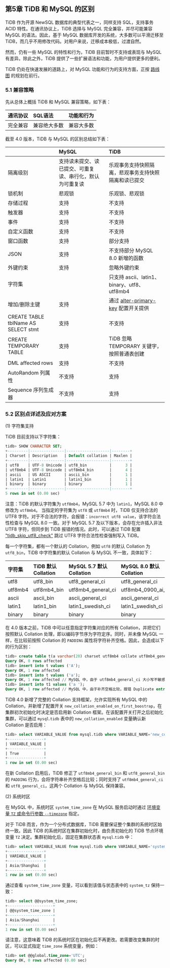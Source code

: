 ## 第5章 TiDB 和 MySQL 的区别

TiDB 作为开源 NewSQL 数据库的典型代表之一，同样支持 SQL，支持事务 ACID 特性。在通讯协议上，TiDB 选择与 MySQL 完全兼容，并尽可能兼容 MySQL 的语法。因此，基于 MySQL 数据库开发的系统，大多数可以平滑迁移至 TiDB，而几乎不用修改代码。对用户来说，迁移成本极低，过渡自然。

然而，仍有一些 MySQL 的特性和行为，TiDB 目前暂时不支持或表现与 MySQL 有差异。除此之外，TiDB 提供了一些扩展语法和功能，为用户提供更多的便利。

TiDB 仍处在快速发展的道路上，对 MySQL 功能和行为的支持方面，正按 [路线图](https://pingcap.com/docs-cn/stable/roadmap/) 的规划在前行。

### 5.1 兼容策略

先从总体上概括 TiDB 和 MySQL 兼容策略，如下表：

| 通讯协议   | SQL语法   | 功能和行为   |
|:----|:----|:----|
| 完全兼容   | 兼容绝大多数   | 兼容大多数   |

截至 4.0 版本，TiDB 与 MySQL 的区别总结如下表：

|    | MySQL   | TiDB   |
|:----|:----|:----|
| 隔离级别   | 支持读未提交、读已提交、可重复读、串行化，默认为可重复读   | 乐观事务支持快照隔离，悲观事务支持快照隔离和读已提交   |
| 锁机制   | 悲观锁   | 乐观锁、悲观锁   |
| 存储过程   | 支持   | 不支持   |
| 触发器   | 支持   | 不支持   |
| 事件   | 支持   | 不支持   |
| 自定义函数   | 支持   | 不支持   |
| 窗口函数   | 支持   | 部分支持   |
| JSON   | 支持   | 不支持部分 MySQL 8.0 新增的函数   |
| 外键约束   | 支持   | 忽略外键约束   |
| 字符集   |    | 只支持 ascii、latin1、binary、utf8、utf8mb4   |
| 增加/删除主键   | 支持   | 通过 [alter-primary-key](https://pingcap.com/docs-cn/dev/reference/configuration/tidb-server/configuration-file/#alter-primary-key) 配置开关提供   |
| CREATE TABLE tblName AS SELECT stmt   | 支持   | 不支持   |
| CREATE TEMPORARY TABLE   | 支持   | TiDB 忽略 TEMPORARY 关键字，按照普通表创建   |
| DML affected rows   | 支持   | 不支持   |
| AutoRandom 列属性   | 不支持   | 支持   |
| Sequence 序列生成器   | 不支持   | 支持   |

### 5.2 区别点详述及应对方案

(1) 字符集支持

TiDB 目前支持以下字符集：

```sql
tidb> SHOW CHARACTER SET;
+---------|---------------|-------------------|--------+
| Charset | Description   | Default collation | Maxlen |
+---------|---------------|-------------------|--------+
| utf8    | UTF-8 Unicode | utf8_bin          |      3 |
| utf8mb4 | UTF-8 Unicode | utf8mb4_bin       |      4 |
| ascii   | US ASCII      | ascii_bin         |      1 |
| latin1  | Latin1        | latin1_bin        |      1 |
| binary  | binary        | binary            |      1 |
+---------|---------------|-------------------|--------+
5 rows in set (0.00 sec)
```

注意：TiDB 的默认字符集为 `utf8mb4`，MySQL 5.7 中为 `latin1`，MySQL 8.0 中修改为 `utf8mb4`。
当指定的字符集为 `utf8` 或 `utf8mb4` 时，TiDB 仅支持合法的 UTF8 字符。对于不合法的字符，会报错：`incorrect utf8 value`，该字符合法性检查与 MySQL 8.0 一致。对于 MySQL 5.7 及以下版本，会存在允许插入非法 UTF8 字符，但同步到 TiDB 报错的情况。此时，可以通过 TiDB 配置 ["tidb_skip_utf8_check"](https://pingcap.com/docs/stable/faq/upgrade/#issue-3-error-1366-hy000-incorrect-utf8-value-f09f8c80-for-column-a) 跳过 UTF8 字符合法性检查强制写入 TiDB。

每一个字符集，都有一个默认的 Collation，例如 `utf8` 的默认 Collation 为 `utf8_bin`，TiDB 中字符集的默认 Collation 与 MySQL 不一致，具体如下：

| 字符集   | TiDB 默认 Collation   | MySQL 5.7 默认 Collation   | MySQL 8.0 默认 Collation   |
|:----|:----|:----|:----|
| utf8   | utf8_bin   | utf8_general_ci   | utf8_general_ci   |
| utf8mb4   | utf8mb4_bin   | utf8mb4_general_ci   | utf8mb4_0900_ai_ci   |
| ascii   | ascii_bin   | ascii_general_ci   | ascii_general_ci   |
| latin1   | latin1_bin   | latin1_swedish_ci   | latin1_swedish_ci   |
| binary   | binary   | binary   | binary   |

在 4.0 版本之前，TiDB 中可以任意指定字符集对应的所有 Collation，并把它们按照默认 Collation 处理，即以编码字节序为字符定序。同时，并未像 MySQL 一样，在比较前按照 Collation 的 `PADDING` 属性将字符补齐空格。因此，会造成以下的行为区别：

```sql
tidb> create table t(a varchar(20) charset utf8mb4 collate utf8mb4_general_ci primary key);
Query OK, 0 rows affected
tidb> insert into t values ('A');
Query OK, 1 row affected
tidb> insert into t values ('a');
Query OK, 1 row affected // MySQL 中，由于 utf8mb4_general_ci 大小写不敏感，报错 Duplicate entry 'a'.
tidb> insert into t1 values ('a ');
Query OK, 1 row affected // MySQL 中，由于补齐空格比较，报错 Duplicate entry 'a '
```

TiDB 4.0 新增了完整的 Collation 支持框架，允许实现所有 MySQL 中的 Collation，并新增了配置开关 `new_collation_enabled_on_first_boostrap`，在集群初次初始化时决定是否启用新 Collation 框架。在该配置开关打开之后初始化集群，可以通过 `mysql`.`tidb` 表中的 `new_collation_enabled` 变量确认新 Collation 是否启用：

```sql
tidb> select VARIABLE_VALUE from mysql.tidb where VARIABLE_NAME='new_collation_enabled';
+----------------+
| VARIABLE_VALUE |
+----------------+
| True           |
+----------------+
1 row in set (0.00 sec)
```

在新 Collation 启用后，TiDB 修正了 `utf8mb4_general_bin` 和 `utf8_general_bin` 的 `PADDING` 行为，会将字符串补齐空格后比较；同时支持了 `utf8mb4_general_ci` 和 `utf8_general_ci`，这两个 Collation 与 MySQL 保持兼容。

(2) 系统时区

在 MySQL 中，系统时区 `system_time_zone` 在 MySQL 服务启动时通过 [环境变量 `TZ` 或命令行参数 `--timezone`](https://dev.mysql.com/doc/refman/8.0/en/time-zone-support.html) 指定。

对于 TiDB 而言，作为一个分布式数据库，TiDB 需要保证整个集群的系统时区始终一致。因此 TiDB 的系统时区在集群初始化时，由负责初始化的 TiDB 节点环境变量 `TZ` 决定。集群初始化后，固定在集群状态表 `mysql`.`tidb` 中：

```sql
tidb> select VARIABLE_VALUE from mysql.tidb where VARIABLE_NAME='system_tz';
+----------------+
| VARIABLE_VALUE |
+----------------+
| Asia/Shanghai  |
+----------------+
1 row in set (0.00 sec)
```

通过查看 `system_time_zone` 变量，可以看到该值与状态表中的 `system_tz` 保持一致：

```sql
tidb> select @@system_time_zone;
+--------------------+
| @@system_time_zone |
+--------------------+
| Asia/Shanghai      |
+--------------------+
1 row in set (0.00 sec)
```

请注意，这意味着 TiDB 的系统时区在初始化后不再更改。若需要改变集群的时区，可以显式指定 `time_zone` 系统变量，例如：

```sql
tidb> set @@global.time_zone='UTC';
Query OK, 0 rows affected (0.00 sec)
```
